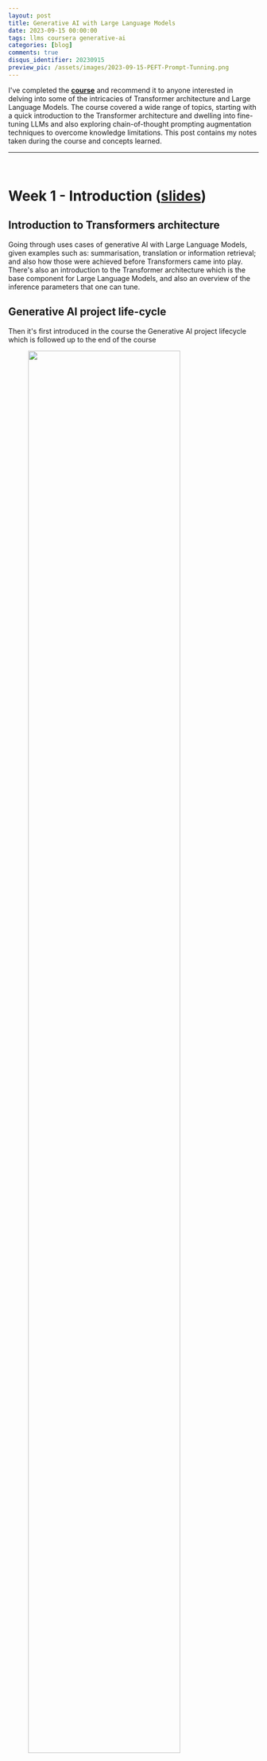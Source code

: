 ```yaml
---
layout: post
title: Generative AI with Large Language Models
date: 2023-09-15 00:00:00
tags: llms coursera generative-ai
categories: [blog]
comments: true
disqus_identifier: 20230915
preview_pic: /assets/images/2023-09-15-PEFT-Prompt-Tunning.png
---
```


I've completed the __[course](https://www.coursera.org/learn/generative-ai-with-llms)__ and recommend it to anyone interested in delving into some of the intricacies of Transformer architecture and Large Language Models. The course covered a wide range of topics, starting with a quick introduction to the Transformer architecture and dwelling into fine-tuning LLMs and also exploring chain-of-thought prompting augmentation techniques to overcome knowledge limitations. This post contains my  notes taken during the course and concepts learned.

---

<br>

# __Week 1 - Introduction__ ([slides](/assets/documents/Coursera-Generative-AI-with-LLMs/Generative_AI_with_LLMs-W1.pdf))

## __Introduction to Transformers architecture__

Going through uses cases of generative AI with Large Language Models, given examples such as: summarisation, translation or information retrieval; and also how those were achieved before Transformers came into play. There's also an introduction to the Transformer architecture which is the base component for Large Language Models, and also an overview of the inference parameters that one can tune.

## __Generative AI project life-cycle__

Then it's first introduced in the course the Generative AI project lifecycle which is followed up to the end of the course


<figure>
  <img style="width: 85%; height: 85%" src="/assets/images/2023-09-15-Generative_AI_project_life-cycle.png">
  <figcaption>Figure 1 - Generative AI projet life-cycle as presented in the course.</figcaption>
</figure>

## __Prompt Engineering and Inference Paramaters__

### __In-Context Learning__

- __no-prompt engineering__: just asking the model predict next sequence of words

		"Whats the capital of Portugal?"


    <span style="height: 20px; display: block;"></span>


- __zero-shot___:  giving an instruction for a task

		"Classify this review: I loved this movie! Sentiment: "


    <span style="height: 20px; display: block;"></span>


- __one-shot__ - giving an instruction for a task with one example
	
		"Classify this review: I loved this movie! Sentiment: Positive"
	
		"Classify this review: I don't like this album! Sentiment: "
	

    <span style="height: 20px; display: block;"></span>

- __few shot__ - giving an instruction for a task with a few examples (2~6)


		"Classify this review: I loved this movie! Sentiment: Positive"
	
		"Classify this review: I don't like this album! Sentiment: Negative"
		
		...
		
		"Classify this review: I don't like this soing! Sentiment: "

### __Inference Parameters__

<figure>
  <img style="width: 60%; height: 85%" src="/assets/images/2023-09-15-Generative_configuration_-_inference_parameters.png">
  <figcaption>Figure 2 - Parameters affecting how the model selects the next token to generate.</figcaption>
</figure>

- __greedy__: the word/token with the highest probability is selected.

- __random(-weighted) sampling__: select a token using a random-weighted strategy across the probabilities of all tokens.

- __top-k__: select an output from the top-k results after applying random-weighted strategy using the probabilities

<figure>
  <img style="width: 40%; height: 25%" src="/assets/images/2023-09-15-top-k.png">
  <figcaption>Figure 3 - top-k, with k=3</figcaption>
</figure>

- __top-p__: select an output using the random-weighted strategy with the top-ranked consecutive results by probability and with a cumulative probability <= p

<figure>
  <img style="width: 40%; height: 25%" src="/assets/images/2023-09-15-top-p.png">
  <figcaption>Figure 4 - top-p, with p=30.</figcaption>
</figure>

A higher __temperature__ results in higher randomness and affects softmax directly and how probability is computed, the __temperature__ = 1 is the softmax function at default, meaning an unaltered probability distribution.


- see the __[transformers.GenerationConfig](https://huggingface.co/docs/transformers/v4.29.1/en/main_classes/text_generation#transformers.GenerationConfig)__ class for the complete details

The lab exercise consists of a dialogue summarisation task using the T5 model from Huggingface by exploring how in-context learning and inference parameters affects the output of the model.

## __Week 2: Fine-Tuning__ ([slides](/assets/documents/Coursera-Generative-AI-with-LLMs/Generative_AI_with_LLMs-W2.pdf))

## __Instruction Fine-Tuning__

Instruction fine-tuning/fine-tuning trains the whole model parameters using examples that demonstrate how it should respond to a specific instruction, e.g:

		
	[PROMT]
	[1.EXAMPLE TEXT]
	[1.EXAMPLE COMPLETION]
	
	[PROMT]
	[2.EXAMPLE TEXT]
	[2.EXAMPLE COMPLETION]
	
	...
	
	[PROMT]
	[n.EXAMPLE TEXT]
	[n.EXAMPLE COMPLETION]
	

- All of the model's weights are updated (__full fine-tuning__) and it involves using many prompt-completion examples as the labeled training dataset to continue training the model by updating its weights

- Comparing to in-context learning, where one only provides prompt-completion during inference, here we do it during training

- Adapting a foundation model through instruction fine-tuning, requires __prompt templates and datasets__

- Compare the __LLM completion__ with the __label__ use the loss (cross-entropy) to calculate the loss between the two token distribution, and use the loss the updated the model weights using back-propagation

- The instruction fine-tuning dataset can include multiple tasks

### __Single-Task Fine-Tuning__

- An application may only need to perform a single task, one can fine-tune a pre-trained model to improve performance the single-task only

- Often just 500-1,000 examples can result in good performance, however, this process may lead to a phenomenon called __catastrophic forgetting__

- Happens because the full fine-tuning process modifies the weights of the original LLM

- Leads to great performance on the single fine-tuning task, it can degrade performance on other tasks

### __Multi-Task Fine-Tuning__

		
	Summarize the following text
	[1.EXAMPLE TEXT]
	[1.EXAMPLE COMPLETION]
	
	Classify the following reviews
	[2.EXAMPLE TEXT]
	[2.EXAMPLE COMPLETION]
	
	...
	
	Extract the following named-entities
	[n.EXAMPLE TEXT]
	[n.EXAMPLE COMPLETION]
	

- Requires lot of data, one may need as many as 50-100,000 examples

- Fine-tuned Language Net

	- FLAN-T5 - fine-tune version of pre-trained T5 model
	- Paper: [Scaling Instruction-Finetuned Language Models](https://arxiv.org/abs/2210.11416)

## __Model Evaluation__

### __ROUGE__

- based on $$n$$-grams
   
   $$\text{ROUGE-Precision} = \frac{\text{n-grams matches}}{\text{n-grams in reference}}$$

   $$\text{ROUGE-Recall} = \frac{\text{n-grams matches}}{\text{n-grams in output}}$$
   		
   
- __ROUGE-L-score__: longest common subsequence between generated output and reference
   
   $$\text{ROUGE-Precision} = \frac{\text{LCS(gen,ref)}}{\text{n-grams in reference}}$$

   $$\text{ROUGE-Recall} = \frac{\text{LCS(gen,ref)}}{\text{n-grams in output}}$$

### __BLEU__
   
- focuses on precision, it computes the precisions across different $$n$$-gram sizes and then averaged

## __Benchmarks__

- [GLUE 2018](https://gluebenchmark.com/leaderboard/)
- [SUPERGLUE 2019](https://super.gluebenchmark.com/leaderboard)
- [Measuring Massive Multitask Language Understanding (MMLU) 2021](https://github.com/hendrycks/test)
- [BIG Bench 2023](https://github.com/google/BIG-bench)
- [Holistic Evaluation of Language Models 2023](https://crfm.stanford.edu/helm/latest/)


---

## __Parameter Efficient Fine-Tuning__

During a full-fine tuning of LLMs every model weight is updated during supervised learning, this operation has memory requirements which can be 12-20x the model's memory: 

- gradients, forward activations, temporary memory for training process. 

There are Parameter Efficient Fine-Tuning (PEFT) techniques to train LLMs for specific tasks which don't require to train ever weight in the model:

  - only a small number of trainable layers
  - LLM with additional layers, new trainable layers

### __Low-Rank Adaptation for Large Language Models (LoRA)__

LoRA reduces fine-tuning parameters by freezing the original model's weights and injecting smaller rank decomposition matrices that match the dimensions of the weights they modify.

During training, the original weights remain static while the two low-rank matrices are updated. For inference, multiplying the two low-rank matrices generates a matrix matching the frozen weights' dimensions, which then is added to the original weights in the model.

LoRA allows using a single model for different tasks by switching out matrices trained for specific tasks. It avoids storing multiple large versions of the model by employing smaller matrices that can be added to and replace the original weights as needed for various tasks.

Researchers have found that applying LoRA only to the self-attention layers of the model is often enough to fine-tune for a task and achieve performance gains.

The Transformer architecture described in the __[Attention is All You Need](https://proceedings.neurips.cc/paper_files/paper/2017/file/3f5ee243547dee91fbd053c1c4a845aa-Paper.pdf)__ paper, specifies that the transformer weights have dimensions of 512 x 64, meaning each weight matrix has 32,768 trainable parameters.

<div style="display: flex; flex-direction: row;">
    <div style="flex: 1;">
        \[
        W=
        \begin{bmatrix}
            \ddots & & & & \\
            & \ddots & & & \\
            & & \ddots & & \\
            & & & \ddots & \\
            & & & & \ddots\\
        \end{bmatrix}
        \]
    </div>
	<div style="flex: 1; display: flex; align-items: center; justify-content: center;">
        <div style="text-align: center;">
            Dimensions
            \[
            512 \times 64 = 32,768 \text{ parameters}
            \]
        </div>
    </div>
</div>


Applying LoRA as a fine-tuning method with the $$rank = 8$$, we train two small rank decomposition matrices A and B, whose small dimension is 8:


<div style="display: flex; flex-direction: row;">
    <div style="flex: 1;">
        \[
        A=
        \begin{bmatrix}
            \ddots & & \\
            & & & \\
            & \ddots & \\
            & & \ddots \\
            & & & \\
        \end{bmatrix}
        \]
    </div>
    <div style="flex: 1;">
        \[
        B=
        \begin{bmatrix}
            \ddots & & \\
            & \ddots & \\
        \end{bmatrix}

        \]
    </div>
</div>


$$ {512 \times 8 = 4,096 \text{ parameters}}$$


$$ {8 \times 64 = 512 \text{ parameters}}$$


$$ A \times B = W $$


By updating the weights of these new low-rank matrices instead of the original weights, we train 4,608 parameters instead of 32,768 resulting in a 86% reduction of parameters to train.

<figure>
  <img style="width: 60%; height: 35%" src="/assets/images/2023-09-15-PEFT-LoRA-multi-task.png">
  <figcaption>Figure 5 - </figcaption>
</figure>

Advantages:

- LoRA allows you to significantly reduce the number of trainable parameters, allowing this method of fine tuning to be performed in a single GPU.

- The rank-decomposition matrices are small, can be fine-tune a different set for each task and then switch them out at inference time by updating the weights.

<br>

### __Soft Prompts or Prompt Tuning__

This technique adds additional trainable tokens to your prompt and leave it up to the supervised learning process to determine their optimal values. The set of trainable tokens is called a __soft prompt__, and it gets prepended to embedding vectors that represent the input text.

<figure>
  <img style="width: 65%; height: 35%" src="/assets/images/2023-09-15-PEFT-Soft-Prompt-Tunning.png">
  <figcaption>Figure 6 - </figcaption>
</figure>

The soft prompt vectors have the same length as input embedding vectors, and usually somewhere between 20 and 100 virtual tokens can be sufficient for good performance.

<figure>
  <img style="width: 35%; height: 35%" src="/assets/images/2023-09-15-PEFT-Prompt-Tunning.png">
  <figcaption>Figure 7 - </figcaption>
</figure>

The trainable tokens and the input flow normally through the model, which is going to generate a prediction which is used to calculate a loss. The loss is back-propagated through the model to create gradients, but the original model weights are frozen and only the the virtual tokens embeddings are updated such that the model learns embeddings for those virtual tokens.

<figure>
  <img style="width: 60%; height: 45%" src="/assets/images/2023-09-15-PEFT-Prompt-Tunning-multi-task.png">
  <figcaption>Figure 8 - </figcaption>
</figure>

As with the LoRA method, one can also train soft prompts for different tasks and store them, which take much less resources, an then at inference time switch them to change the LLMs task.

### __References__

- __[Scaling Down to Scale Up: A Guide to Parameter-Efficient Fine-Tuning](https://vladlialin.com/publications/peft-survey)__
- __[LoRA Low-Rank Adaptation of Large Language Models](https://arxiv.org/pdf/2106.09685.pdf)__
- __[The Power of Scale for Parameter-Efficient Prompt Tuning](https://aclanthology.org/2021.emnlp-main.243/)__


<br>

---

<br>


## __Week 3: Reinforcement Learning From Human Feedback__ ([slides](/assets/documents/Coursera-Generative-AI-with-LLMs/Generative_AI_with_LLMs-W3.pdf))

<!--
- Reinforcement Learning with Human Feedback
- Describe how RLHF uses human feedback to improve the performance and alignment of large language models
- Explain how data gathered from human labellers is used to train a reward model for RLHF
- Define chain-of-thought prompting and describe how it can be used to improve LLMs reasoning and planning abilities
- Discuss the challenges that LLMs face with knowledge cut-offs, and explain how information retrieval and augmentation techniques can overcome these challenges
-->

The goal of Reinforcement Learning From Human Feedback (RLHF) is to align the model with human values.  This is accomplished using a type of machine learning where an agent learns to make decisions related to a specific goal by taking actions in an environment, with the objective of maximising the reward received for actions taken, i.e.: __Reinforcement Learning__; this is yet another method to fine-tune Large Language Models.

## __Fine-Tuning with RLHF__

<figure>
  <img style="width: 75%; height: 85%" src="/assets/images/2023-09-15-RLHF-overview.png">
  <figcaption>Figure X - </figcaption>
</figure>


- __Policy__: the agent's policy that guides the actions is the LLM.

- __Environment__: the context window of the model, the space in which text can be entered via a prompt.

- __Actions__: the act of generating text, this could be a single word, a sentence, or a longer form text, depending on the task specified by the user.

- __Action Space__: the token vocabulary, meaning all the possible tokens that the model can choose from to generate the completion.

- __State__: the state that the model considers before taking an action is the current context, i.e.: any text currently contained in the context window.

- __Objective__: to generate text that is perceived as being aligned with the human preferences, i.e.: helpful, accurate, and non-toxic.

- __Reward__: assigned based on how closely the completions align with the goal, i.e. human preferences.

### __Reward Model__

To determine the reward a human can evaluate the completions of the model against some alignment metric, such as determining whether the generated text is toxic or non-toxic. This feedback can be represented as a scalar value, either a zero or a one. 

The LLM weights are then updated iteratively to maximize the reward obtained from the human classifier, enabling the model to generate non-toxic completions.

However, obtaining human feedback can be time consuming and expensive. A scalable alternative is to use an additional model, known as the reward model, to classify the outputs of the LLM and evaluate the degree of alignment with human preferences. 

Train a reward model to assess how well aligned is the LLM output with the human preferences. Once trained, it's used to update the weights off the LLM and train a new human aligned version. Exactly how the weights get updated as the model completions are assessed, depends on the algorithm used to optimize the policy. 

#### __Collect Data and Training a Reward Model__

<figure>
  <img style="width: 65%; height: 85%" src="/assets/images/2023-09-15-prepare-labels.png">
  <figcaption>Figure X - </figcaption>
</figure>

- select a model which has capability for the task you are interested
- LLM + prompt dataset = produce a set of completions
- collect human feedback from the produced completions 

<figure>
  <img style="width: 65%; height: 85%" src="/assets/images/2023-09-15-train-reward_1.png">
  <figcaption>Figure X - </figcaption>
</figure>

- humans rank completions to prompts for a task
- ranking to pairwise for supervised learning
- ranking gives more training data to train the reward model in comparison for instance to a thumbs up/down approach
- use the model as a binary classifier
- a reward model can be as well an LLM such as BERT for instance

### __Fine-Tuning With Reinforcement Learning__

#### __Reward Model__

<figure>
  <img style="width: 65%; height: 85%" src="/assets/images/2023-09-15-train-reward_2.png">
  <figcaption>Figure X - </figcaption>
</figure>

1 - pass prompt $$P$$ to an instruct LLM get the output $$X$$

2 - pass the pair (P,X) to the reward model, and the get reward score

3 - pass the reward value to the RL algorithm to updated the weight os the LLM

<figure>
  <img style="width: 65%; height: 85%" src="/assets/images/2023-09-15-train-reward_3.png">
  <figcaption>Figure X - </figcaption>
</figure>

<figure>
  <img style="width: 65%; height: 85%" src="/assets/images/2023-09-15-reward_model_RL.png">
  <figcaption>Figure X - </figcaption>
</figure>


- this is repeated and the LLM should converge to a human-aligned LLM and the reward should improve after each iteration

- stop when some defined threshold value for helpfulness is reached or this is repeated for a number n of steps

#### __Reinforcement Learning Algorithm__

Proximal Policy Optimization (PPO) makes updates to the LLM. The updates are small and within a bounded region, resulting in an updated LLM that is close to the previous version. The loss of this algorithm is made up from 3 different losses. The whole detail of this algorithm is complex and out of scope of my notes.

<figure>
  <img style="width: 65%; height: 85%" src="/assets/images/2023-09-15-PPO-global_loss.png">
  <figcaption>Figure X - PPO Loss.</figcaption>
</figure>

<figure>
  <img style="width: 65%; height: 85%" src="/assets/images/2023-09-15-PPO-value_loss.png">
  <figcaption>Figure X - Value Loss.</figcaption>
</figure>

<figure>
  <img style="width: 65%; height: 85%" src="/assets/images/2023-09-15-PPO-policy_loss_2.png">
  <figcaption>Figure X - Policy Loss.</figcaption>
</figure>

<figure>
  <img style="width: 65%; height: 85%" src="/assets/images/2023-09-15-PPO-entropy_loss.png">
  <figcaption>Figure X - Entropy Loss.</figcaption>
</figure>

### __Reward Hacking__

As the policy seeks to maximize rewards, it may result in the model generating exaggeratedly positive language or nonsensical text to achieve low toxicity scores. Such outputs (e.g.: most awesome, most incredible) are not particularly useful.

To prevent board hacking, use the initial LLM as a benchmark, called the reference model. Its weights stay fixed during RLHF iterations. Each prompt is run through both models, generating responses. At this point, you can compare the two completions and calculate the Kullback-Leibler divergence and determine how much the updated model has diverged from the reference. 


<figure>
  <img style="width: 65%; height: 85%" src="/assets/images/2023-09-15-reward_model_hacking_1.png">
  <figcaption>Figure X - Entropy Loss.</figcaption>
</figure>

<figure>
  <img style="width: 65%; height: 85%" src="/assets/images/2023-09-15-reward_model_hacking_2.png">
  <figcaption>Figure X - Entropy Loss.</figcaption>
</figure>


KL divergence is computed for every token in the entire vocabulary of the LLM, which can reach tens or hundreds of thousands. After calculating the KL divergence between the models, it's added to the reward calculation as a penalty. This penalizes the RL updated model for deviating too much from the reference LLM and producing distinct completions.

NOTE: you can benefit from combining our relationship with puffed. In this case, you only update the weights of a path adapter, not the full weights of the LLM. This means that you can reuse the same underlying LLM for both the reference model and the PPO model, which you update with a trained path parameters. This reduces the memory footprint during training by approximately half.

### __Scaling Human Feedback__

Scaling reinforcement learning fine-tuning via reward models demands substantial human effort to create labeled datasets, involving numerous evaluators and significant resources. 

This labor-intensive process becomes a bottleneck as model numbers and applications grow, making human input a limited resource. 

Constitutional AI offers a strategy for scaling through model self-supervision, presenting a potential remedy to the limitations by human involvement in creating labeled datasets for RLHF fine-tuning.

<figure>
  <img style="width: 65%; height: 85%" src="/assets/images/2023-09-15-Scalable_Human_Feedback_1.png">
  <figcaption>Figure X - </figcaption>
</figure>

The process involves supervised learning, where red teaming prompts aim to detect potentially harmful responses. The model then evaluates its own harmful outputs based on constitutional principles, subsequently revising them to align with these rules.

<figure>
  <img style="width: 65%; height: 85%" src="/assets/images/2023-09-15-Scalable_Human_Feedback_2.png">
  <figcaption>Figure X - </figcaption>
</figure>


Then we ask the model to write a new response that removes all of the harmful or illegal content. The model generates a new answer that puts the constitutional principles into practice. The original red team prompt, and this final constitutional response can then be used as training data. The model undergoes fine-tuning using pairs of red team prompts and the revised constitutional responses.

<figure>
  <img style="width: 65%; height: 85%" src="/assets/images/2023-09-15-Scalable_Human_Feedback_3.png">
  <figcaption>Figure X - </figcaption>
</figure>


<figure>
  <img style="width: 65%; height: 85%" src="/assets/images/2023-09-15-Scalable_Human_Feedback_4.png">
  <figcaption>Figure X - </figcaption>
</figure>


Check the paper: __[Constitutional AI: Harmlessness from AI Feedback](https://arxiv.org/abs/2212.08073)__


---


## __Large Language Models Distillation__

The distillation process trains a second, smaller model to use during inference. In practice, distillation is not as effective for generative decoder models. It's typically more effective for encoder only models.


<figure>
  <img style="width: 55%; height: 85%" src="/assets/images/2023-09-15-distill_1.png">
  <figcaption>Figure X - </figcaption>
</figure>

   - Freeze the teacher model's weights and use it to generate completions for your training data. At the same time, you generate completions for the training data using your student model.
   - The knowledge distillation between teacher and student model is achieved by minimizing a loss function called the __distillation loss__. 
   - To calculate this loss, distillation uses the probability distribution over tokens that is produced by the teacher model's softmax layer.
	
---

   - Now, the teacher model is already fine tuned on the training data. So the probability distribution likely closely matches the ground truth data and won't have much variation in tokens.
   - Distillation applies a little trick adding a temperature parameter to the softmax function, a temperature parameter greater than one, increases the creativity of the language the model, the probability distribution becomes broader and less strongly peaked.
   - This softer distribution provides you with a set of tokens that are similar to the ground truth tokens.
   - In the context of Distillation, the teacher model's output is often referred to as __soft labels__ and the student model's predictions as __soft predictions__.	

---

<figure>
  <img style="width: 85%; height: 85%" src="/assets/images/2023-09-15-distill_2.png">
  <figcaption>Figure X - </figcaption>
</figure>

   - In parallel, you train the student model to generate the correct predictions based on your ground truth training data. Here, you don't vary the temperature setting and instead use the standard softmax function. 
   - Distillation refers to the student model outputs as the hard predictions and hard labels. The loss between these two is the student loss.
   - The combined distillation and student losses are used to update the weights of the student model via back propagation.
   - The key benefit of distillation methods is that the smaller student model can be used for inference in deployment instead of the teacher model.

## __Generative AI Project Lifecycle Cheat Sheet__


<figure>
  <img style="width: 100%; height: 85%" src="/assets/images/2023-09-15-generative_ai_project_life_cycle_cheat_sheet.png">
  <figcaption>Figure X - </figcaption>
</figure>